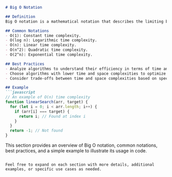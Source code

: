 
```markdown
# Big O Notation

## Definition
Big O notation is a mathematical notation that describes the limiting behavior of a function when the argument tends towards a particular value or infinity. In computer science, it is used to analyze the efficiency of algorithms and the performance of code.

## Common Notations
- O(1): Constant time complexity.
- O(log n): Logarithmic time complexity.
- O(n): Linear time complexity.
- O(n^2): Quadratic time complexity.
- O(2^n): Exponential time complexity.

## Best Practices
- Analyze algorithms to understand their efficiency in terms of time and space.
- Choose algorithms with lower time and space complexities to optimize code performance.
- Consider trade-offs between time and space complexities based on specific use cases.

## Example
```javascript
// An example of O(n) time complexity
function linearSearch(arr, target) {
  for (let i = 0; i < arr.length; i++) {
    if (arr[i] === target) {
      return i; // Found at index i
    }
  }
  return -1; // Not found
}
```

This section provides an overview of Big O notation, common notations, best practices, and a simple example to illustrate its usage in code.
```

Feel free to expand on each section with more details, additional examples, or specific use cases as needed.